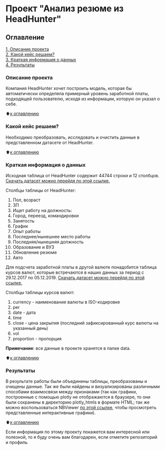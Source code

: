 # Проект "Анализ резюме из HeadHunter"

## Оглавление  
[1. Описание проекта](README.md#Описание-проекта)  
[2. Какой кейс решаем?](README.md#Какой-кейс-решаем?)  
[3. Краткая информация о данных](README.md#Краткая-информация-о-данных)  
[4. Результаты](README.md#Результаты)


### Описание проекта    
Компания HeadHunter хочет построить модель, которая бы автоматически определяла примерный уровень заработной платы, подходящей пользователю, исходя из информации, которую он указал о себе. 

:arrow_up:[к оглавлению](README.md#Оглавление)


### Какой кейс решаем?    
Необходимо преобразовать, исследовать и очистить данные в представленном датасете от HeadHunter.


:arrow_up:[к оглавлению](README.md#Оглавление)


### Краткая информация о данных
Исходная таблица от HeadHunter содержит 44744 строки и 12 столбцов. [Скачать датасет можно перейдя по этой ссылке.](https://drive.google.com/file/d/1xsKpb86WVJJG2-B4kmneZvfxTI2OUyLe/view?usp=sharing)

Столбцы таблицы от HeadHunter:
1. Пол, возраст
2. ЗП
3. Ищет работу на должность:
4. Город, переезд, командировки
5. Занятость
6. График
7. Опыт работы
8. Последнее/нынешнее место работы
9. Последняя/нынешняя должность
10. Образование и ВУЗ
11. Обновление резюме
12. Авто

Для подсчета заработной платы в другой валюте понадобится таблица курсов валют, которые встречаются в наших данных за 
период с 29.12.2017 по 05.12.2019. [Скачать датасет можно перейдя по этой ссылке.](https://drive.google.com/file/d/12h2W1-WaB492YZXSx4WKyqu2xRh1U2_J/view?usp=share_link)

Столбцы таблицы курсов валют:
1. currency - наименование валюты в ISO-кодировке
2. per
3. date - дата
4. time
5. close - цена закрытия (последний зафиксированный курс валюты на указанный день)
6. vol
7. proportion - пропорция
  
**Примечание**: все данные в проекте хранятся в папке data.

:arrow_up:[к оглавлению](README.md#Оглавление)

### Результаты  
В результате работы были объединены таблицы, преобразованы и очищены данные. Так же были найдены и визуализированы различными способами 
взаимосвязи между признаками (так как графики, построенные с помощью plotly не отображаются в браузере, то они были сохранены в директорию plotly_htmls в формате HTML; так же можно воспользоваться NBViewer [по этой ссылке](https://nbviewer.org/github/vintonmalivia/HeadHunterResumeAnalysis/blob/master/hh_resume_analysis.ipynb), чтобы просмотреть представленные интерактивные графики).

:arrow_up:[к оглавлению](README.md#Оглавление)


Если информация по этому проекту покажется вам интересной или полезной, то я буду очень вам благодарен, если отметите репозиторий и профиль
